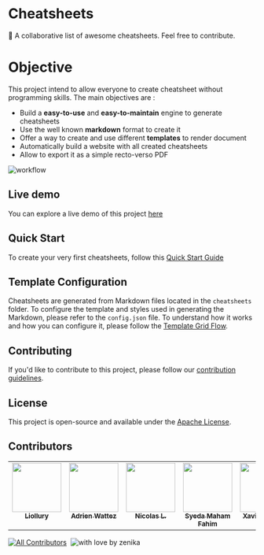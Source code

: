 

# Cheatsheets

🤩 A collaborative list of awesome cheatsheets. Feel free to contribute.

# Objective 

This project intend to allow everyone to create cheatsheet without programming skills.
The main objectives are :
 - Build a **easy-to-use** and **easy-to-maintain** engine to generate cheatsheets
 - Use the well known **markdown** format to create it
 - Offer a way to create and use different **templates** to render document
 - Automatically build a website with all created cheatsheets
 - Allow to export it as a simple recto-verso PDF

![workflow](https://github.com/zenika-open-source/cheatsheets/blob/main/workflow.png?raw=true)

## Live demo
You can explore a live demo of this project [here](https://zenika-open-source.github.io/cheatsheets/)

## Quick Start
To create your very first cheatsheets, follow this [Quick Start Guide](https://zenika-open-source.github.io/cheatsheets/quick-start/) 

## Template Configuration
Cheatsheets are generated from Markdown files located in the `cheatsheets` folder. To configure the template and styles used in generating the Markdown, please refer to the `config.json` file. To understand how it works and how you can configure it, please follow the [Template Grid Flow](https://zenika-open-source.github.io/cheatsheets/template-grid-flow/).

## Contributing
If you'd like to contribute to this project, please follow our [contribution guidelines](CONTRIBUTING.md).

## License
This project is open-source and available under the [Apache License](LICENSE).

## Contributors

<!-- ALL-CONTRIBUTORS-LIST:START - Do not remove or modify this section -->
<!-- prettier-ignore-start -->
<!-- markdownlint-disable -->
<table>
  <tbody>
    <tr>
      <td align="center" valign="top" width="14.28%"><a href="https://github.com/Liollury"><img src="https://avatars.githubusercontent.com/u/16292348?v=4" width="100px;" alt=""/><br /><sub><b>Liollury</b></sub></a></td>
      <td align="center" valign="top" width="14.28%"><a href="https://github.com/awattez"><img src="https://avatars.githubusercontent.com/u/3267806?v=4" width="100px;" alt=""/><br /><sub><b>Adrien Wattez</b></sub></a></td>
      <td align="center" valign="top" width="14.28%"><a href="http://nkcreation.com"><img src="https://avatars.githubusercontent.com/u/4450152?v=4" width="100px;" alt=""/><br /><sub><b>Nicolas L.</b></sub></a></td>
      <td align="center" valign="top" width="14.28%"><a href="https://syedamaham.dev/"><img src="https://avatars.githubusercontent.com/u/79671325?v=4" width="100px;" alt=""/><br /><sub><b>Syeda Maham Fahim</b></sub></a></td>
      <td align="center" valign="top" width="14.28%"><a href="https://github.com/xcassel"><img src="https://avatars.githubusercontent.com/u/57092100?v=4" width="100px;" alt=""/><br /><sub><b>Xavier Cassel</b></sub></a></td>
      <td align="center" valign="top" width="14.28%"><a href="https://www.bbourgeois.dev"><img src="https://avatars.githubusercontent.com/u/20949060?v=4" width="100px;" alt=""/><br /><sub><b>Benjamin Bourgeois</b></sub></a></td>
    </tr>
  </tbody>
</table>

<!-- markdownlint-restore -->
<!-- prettier-ignore-end -->

<!-- ALL-CONTRIBUTORS-LIST:END -->

[![All Contributors](https://img.shields.io/github/all-contributors/zenika-open-source/cheatsheets?color=ee8449&style=round-square)](#contributors)
&nbsp;![with love by zenika](https://img.shields.io/badge/With%20%E2%9D%A4%EF%B8%8F%20by-Zenika-b51432.svg?link=https://oss.zenika.com)
